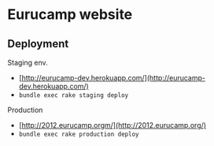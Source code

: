 # Eurucamp website

## Deployment

Staging env.

  * [http://eurucamp-dev.herokuapp.com/](http://eurucamp-dev.herokuapp.com/)
  * `bundle exec rake staging deploy`

Production

  * [http://2012.eurucamp.orgm/](http://2012.eurucamp.org/)
  * `bundle exec rake production deploy`